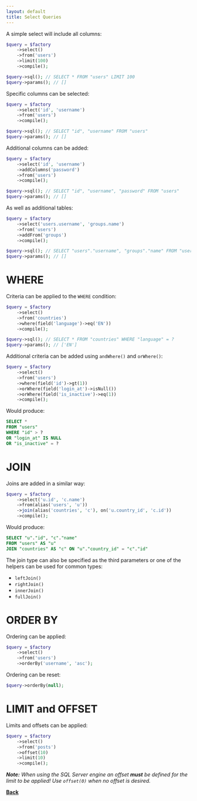 ```yaml
---
layout: default
title: Select Queries
---
```


A simple select will include all columns:

```php
$query = $factory
    ->select()
    ->from('users')
    ->limit(100)
    ->compile();

$query->sql(); // SELECT * FROM "users" LIMIT 100
$query->params(); // []
```

Specific columns can be selected:

```php
$query = $factory
    ->select('id', 'username')
    ->from('users')
    ->compile();

$query->sql(); // SELECT "id", "username" FROM "users"
$query->params(); // []
```

Additional columns can be added:

```php
$query = $factory
    ->select('id', 'username')
    ->addColumns('password')
    ->from('users')
    ->compile();

$query->sql(); // SELECT "id", "username", "password" FROM "users"
$query->params(); // []
```

As well as additional tables:

```php
$query = $factory
    ->select('users.username', 'groups.name')
    ->from('users')
    ->addFrom('groups')
    ->compile();

$query->sql(); // SELECT "users"."username", "groups"."name" FROM "users", "groups"
$query->params(); // []
```

# WHERE

Criteria can be applied to the `WHERE` condition:

```php
$query = $factory
    ->select()
    ->from('countries')
    ->where(field('language')->eq('EN'))
    ->compile();

$query->sql(); // SELECT * FROM "countries" WHERE "language" = ?
$query->params(); // ['EN']
```

Additional criteria can be added using `andWhere()` and `orWhere()`:

```php
$query = $factory
    ->select()
    ->from('users')
    ->where(field('id')->gt(1))
    ->orWhere(field('login_at')->isNull())
    ->orWhere(field('is_inactive')->eq(1))
    ->compile();
```

Would produce:

```sql
SELECT *
FROM "users"
WHERE "id" > ?
OR "login_at" IS NULL
OR "is_inactive" = ?
```

# JOIN

Joins are added in a similar way:

```php
$query = $factory
    ->select('u.id', 'c.name')
    ->from(alias('users', 'u'))
    ->join(alias('countries', 'c'), on('u.country_id', 'c.id'))
    ->compile();
```

Would produce:

```sql
SELECT "u"."id", "c"."name"
FROM "users" AS "u"
JOIN "countries" AS "c" ON "u"."country_id" = "c"."id"
```

The join type can also be specified as the third parameters or one of the helpers
can be used for common types:

- `leftJoin()`
- `rightJoin()`
- `innerJoin()`
- `fullJoin()`

# ORDER BY

Ordering can be applied:

```php
$query = $factory
    ->select()
    ->from('users')
    ->orderBy('username', 'asc');
```
Ordering can be reset:
```php
$query->orderBy(null);
```

# LIMIT and OFFSET

Limits and offsets can be applied:

```php
$query = $factory
    ->select()
    ->from('posts')
    ->offset(10)
    ->limit(10)
    ->compile();
```

_**Note:** When using the SQL Server engine an offset **must** be defined for
the limit to be applied! Use `offset(0)` when no offset is desired._

**[Back](../)**
